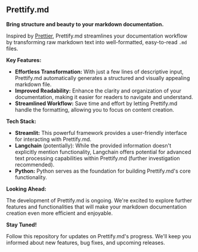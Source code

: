 ## Prettify.md

**Bring structure and beauty to your markdown documentation.**

Inspired by [Prettier](https://prettier.io/), Prettify.md streamlines your documentation workflow by transforming raw markdown text into well-formatted, easy-to-read `.md` files. 

**Key Features:**

* **Effortless Transformation:**  With just a few lines of descriptive input, Prettify.md automatically generates a structured and visually appealing markdown file.
* **Improved Readability:** Enhance the clarity and organization of your documentation, making it easier for readers to navigate and understand.
* **Streamlined Workflow:** Save time and effort by letting Prettify.md handle the formatting, allowing you to focus on content creation.

**Tech Stack:**

* **Streamlit:** This powerful framework provides a user-friendly interface for interacting with Prettify.md.
* **Langchain** (potentially):  While the provided information doesn't explicitly mention functionality, Langchain offers potential for advanced text processing capabilities within Prettify.md (further investigation recommended).
* **Python:** Python serves as the foundation for building Prettify.md's core functionality.

**Looking Ahead:**

The development of Prettify.md is ongoing. We're excited to explore further features and functionalities that will make your markdown documentation creation even more efficient and enjoyable.

**Stay Tuned!**

Follow this repository for updates on Prettify.md's progress. We'll keep you informed about new features, bug fixes, and upcoming releases.

